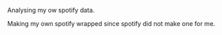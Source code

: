 Analysing my ow spotify data. 

Making my own spotify wrapped since spotify did not make one for me.
